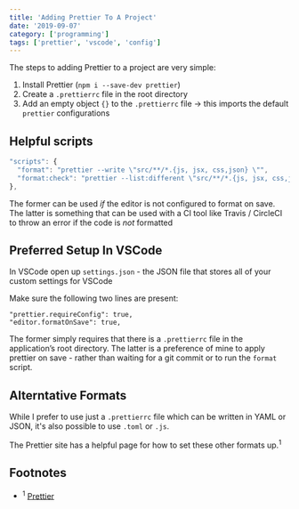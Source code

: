 ```yaml
---
title: 'Adding Prettier To A Project'
date: '2019-09-07'
category: ['programming']
tags: ['prettier', 'vscode', 'config']
---
```


The steps to adding Prettier to a project are very simple:
1. Install Prettier (`npm i --save-dev prettier`)
2. Create a `.prettierrc` file in the root directory
3. Add an empty object `{}` to the `.prettierrc` file -> this imports the default `prettier` configurations

## Helpful scripts
``` javascript
"scripts": {
  "format": "prettier --write \"src/**/*.{js, jsx, css,json} \"",
  "format:check": "prettier --list:different \"src/**/*.{js, jsx, css,json} \""
},
```

The former can be used *if* the editor is not configured to format on save.
The latter is something that can be used with a CI tool like Travis / CircleCI to throw an error if the code is *not* formatted

## Preferred Setup In VSCode
In VSCode open up `settings.json` - the JSON file that stores all of your custom settings for VSCode

Make sure the following two lines are present:
```
"prettier.requireConfig": true,
"editor.formatOnSave": true,
```

The former simply requires that there is a `.prettierrc` file in the application’s root directory.
The latter is a preference of mine to apply prettier on save - rather than waiting for a git commit or to run the `format` script.

## Alterntative Formats

While I prefer to use just a `.prettierrc` file which can be written in YAML or JSON, it's also possible to use `.toml` or `.js`.

The Prettier site has a helpful page for how to set these other formats up.<sup>1</sup>

## Footnotes
* <sup>1</sup> [Prettier](https://prettier.io/docs/en/configuration.html)